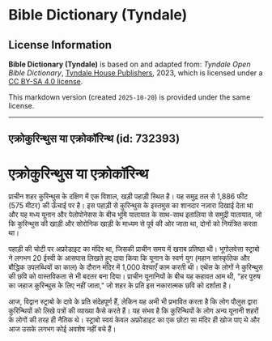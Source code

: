 # Bible Dictionary (Tyndale)

## License Information

**Bible Dictionary (Tyndale)** is based on and adapted from: _Tyndale Open Bible Dictionary_, [Tyndale House Publishers](https://tyndaleopenresources.com/), 2023, which is licensed under a [CC BY-SA 4.0 license](https://creativecommons.org/licenses/by-sa/4.0/legalcode.en).

This markdown version (created `2025-10-20`) is provided under the same license.



--------------------------------

## एक्रोकुरिन्थुस या एक्रोकॉरिन्थ (id: 732393)

एक्रोकुरिन्थुस या एक्रोकॉरिन्थ
==============================

प्राचीन शहर कुरिन्थुस के दक्षिण में एक विशाल, खड़ी पहाड़ी स्थित है। यह समुद्र तल से 1,886 फीट (575 मीटर) की ऊँचाई पर है। इस पहाड़ी से कुरिन्थुस के इस्तमुस का शानदार नज़ारा दिखाई देता था और यह मध्य यूनान और पेलोपोनेसस के बीच भूमि यातायात के साथ\-साथ इतालिया से समुद्री यातायात, जो कि कुरिन्थुस की खाड़ी और सोरोनिक खाड़ी के माध्यम से पूर्व की ओर जाता था, दोनों को नियंत्रित करता था। 

पहाड़ी की चोटी पर अफ्रोडाइट का मंदिर था, जिसकी प्राचीन समय में खराब प्रतिष्ठा थी। भूगोलवेत्ता स्ट्राबो ने लगभग 20 ईस्वी के आसपास लिखते हुए दावा किया कि यूनान के स्वर्ण युग (महान सांस्कृतिक और बौद्धिक उपलब्धियों का काल) के दौरान मंदिर में 1,000 वेश्याएँ काम करती थी। एथेंस के लोगों ने कुरिन्थुस की छवि को वास्तविकता से भी बदतर बना दिया। प्राचीन यूनानियों के बीच यह कहावत आम थी, "हर पुरुष का जहाज कुरिन्थुस के लिए नहीं जाता," जो शहर के प्रति इस नकारात्मक छवि को दर्शाता है।

आज, विद्वान स्ट्राबो के दावे के प्रति संदेहपूर्ण हैं, लेकिन यह अभी भी प्रभावित करता है कि लोग पौलुस द्वारा कुरिन्थियों को लिखे पत्रों की व्याख्या कैसे करते हैं। यह संभव है कि कुरिन्थियों के लोग अन्य यूनानी शहरों के लोगों की तरह ही नैतिक थे। स्ट्राबो स्वयं केवल अफ्रोडाइट का एक छोटा सा मंदिर ही खोज पाए थे और आज उसके लगभग कोई अवशेष नहीं बचे हैं।


